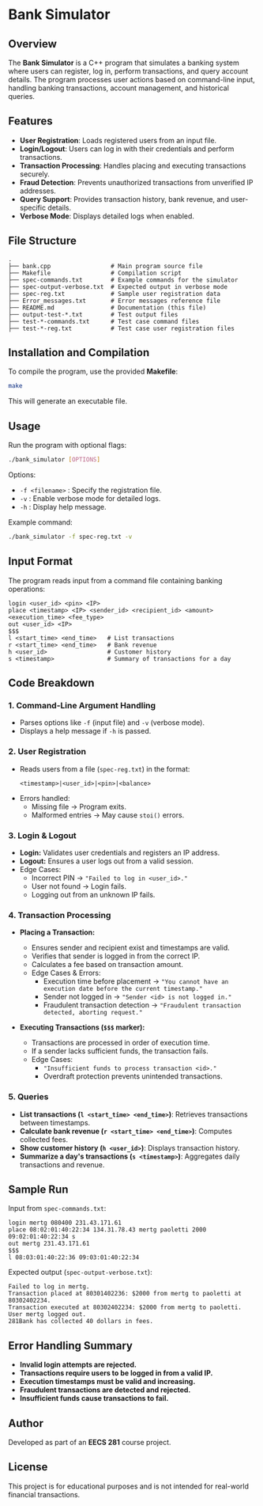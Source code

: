 # Bank Simulator

## Overview
The **Bank Simulator** is a C++ program that simulates a banking system where users can register, log in, perform transactions, and query account details. The program processes user actions based on command-line input, handling banking transactions, account management, and historical queries.

## Features
- **User Registration**: Loads registered users from an input file.
- **Login/Logout**: Users can log in with their credentials and perform transactions.
- **Transaction Processing**: Handles placing and executing transactions securely.
- **Fraud Detection**: Prevents unauthorized transactions from unverified IP addresses.
- **Query Support**: Provides transaction history, bank revenue, and user-specific details.
- **Verbose Mode**: Displays detailed logs when enabled.

## File Structure
```
.
├── bank.cpp                 # Main program source file
├── Makefile                 # Compilation script
├── spec-commands.txt        # Example commands for the simulator
├── spec-output-verbose.txt  # Expected output in verbose mode
├── spec-reg.txt             # Sample user registration data
├── Error_messages.txt       # Error messages reference file
├── README.md                # Documentation (this file)
├── output-test-*.txt        # Test output files
├── test-*-commands.txt      # Test case command files
├── test-*-reg.txt           # Test case user registration files
```

## Installation and Compilation
To compile the program, use the provided **Makefile**:
```sh
make
```
This will generate an executable file.

## Usage
Run the program with optional flags:
```sh
./bank_simulator [OPTIONS]
```
Options:
- `-f <filename>` : Specify the registration file.
- `-v` : Enable verbose mode for detailed logs.
- `-h` : Display help message.

Example command:
```sh
./bank_simulator -f spec-reg.txt -v
```

## Input Format
The program reads input from a command file containing banking operations:
```
login <user_id> <pin> <IP>
place <timestamp> <IP> <sender_id> <recipient_id> <amount> <execution_time> <fee_type>
out <user_id> <IP>
$$$
l <start_time> <end_time>   # List transactions
r <start_time> <end_time>   # Bank revenue
h <user_id>                 # Customer history
s <timestamp>               # Summary of transactions for a day
```

## Code Breakdown

### **1. Command-Line Argument Handling**
- Parses options like `-f` (input file) and `-v` (verbose mode).
- Displays a help message if `-h` is passed.

### **2. User Registration**
- Reads users from a file (`spec-reg.txt`) in the format:
  ```
  <timestamp>|<user_id>|<pin>|<balance>
  ```
- Errors handled:
  - Missing file → Program exits.
  - Malformed entries → May cause `stoi()` errors.

### **3. Login & Logout**
- **Login:** Validates user credentials and registers an IP address.
- **Logout:** Ensures a user logs out from a valid session.
- Edge Cases:
  - Incorrect PIN → `"Failed to log in <user_id>."`
  - User not found → Login fails.
  - Logging out from an unknown IP fails.

### **4. Transaction Processing**
- **Placing a Transaction:**
  - Ensures sender and recipient exist and timestamps are valid.
  - Verifies that sender is logged in from the correct IP.
  - Calculates a fee based on transaction amount.
  - Edge Cases & Errors:
    - Execution time before placement → `"You cannot have an execution date before the current timestamp."`
    - Sender not logged in → `"Sender <id> is not logged in."`
    - Fraudulent transaction detection → `"Fraudulent transaction detected, aborting request."`

- **Executing Transactions (`$$$` marker):**
  - Transactions are processed in order of execution time.
  - If a sender lacks sufficient funds, the transaction fails.
  - Edge Cases:
    - `"Insufficient funds to process transaction <id>."`
    - Overdraft protection prevents unintended transactions.

### **5. Queries**
- **List transactions (`l <start_time> <end_time>`)**: Retrieves transactions between timestamps.
- **Calculate bank revenue (`r <start_time> <end_time>`)**: Computes collected fees.
- **Show customer history (`h <user_id>`)**: Displays transaction history.
- **Summarize a day's transactions (`s <timestamp>`)**: Aggregates daily transactions and revenue.

## Sample Run
Input from `spec-commands.txt`:
```
login mertg 080400 231.43.171.61
place 08:02:01:40:22:34 134.31.78.43 mertg paoletti 2000 09:02:01:40:22:34 s
out mertg 231.43.171.61
$$$
l 08:03:01:40:22:36 09:03:01:40:22:34
```

Expected output (`spec-output-verbose.txt`):
```
Failed to log in mertg.
Transaction placed at 80301402236: $2000 from mertg to paoletti at 80302402234.
Transaction executed at 80302402234: $2000 from mertg to paoletti.
User mertg logged out.
281Bank has collected 40 dollars in fees.
```

## Error Handling Summary
- **Invalid login attempts are rejected.**
- **Transactions require users to be logged in from a valid IP.**
- **Execution timestamps must be valid and increasing.**
- **Fraudulent transactions are detected and rejected.**
- **Insufficient funds cause transactions to fail.**

## Author
Developed as part of an **EECS 281** course project.

## License
This project is for educational purposes and is not intended for real-world financial transactions.

